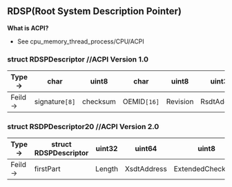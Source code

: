 ## RDSP(Root System Description Pointer)

**What is ACPI?**
- See cpu_memory_thread_process/CPU/ACPI

### struct RDSPDescriptor          //ACPI Version 1.0

| Type-> | char | uint8 | char | uint8 | uint32 |
| --- | --- | --- | --- | --- | --- |
| Feild -> | signature`[8]` | checksum | OEMID`[16]` | Revision | RsdtAddress |

### struct RSDPDescriptor20       //ACPI Version 2.0

| Type-> | struct RDSPDescriptor | uint32 | uint64 | uint8 | uint8 |
| --- | --- | --- | --- | --- | --- |
| Feild -> | firstPart | Length | XsdtAddress | ExtendedChecksum | reserved`[3]` |
